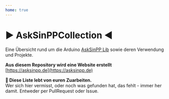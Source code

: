 ```yaml
---
home: true
---
```


# ▶️ AskSinPPCollection ◀️
Eine Übersicht rund um die Arduino [AskSinPP Lib](https://github.com/pa-pa/AskSinPP) sowie deren Verwendung und Projekte.

**Aus diesem Repository wird eine Website erstellt**  
[https://asksinpp.de](https://asksinpp.de)

**🚧 Diese Liste lebt von euren Zuarbeiten.**   
Wer sich hier vermisst, oder noch was gefunden hat, das fehlt - immer her damit. Entweder per PullRequest oder Issue. 
